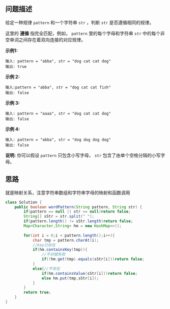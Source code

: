 ## 问题描述

给定一种规律 `pattern` 和一个字符串 `str` ，判断 `str` 是否遵循相同的规律。

这里的 **遵循** 指完全匹配，例如， `pattern` 里的每个字母和字符串 `str` 中的每个非空单词之间存在着双向连接的对应规律。

**示例1:**

```
输入: pattern = "abba", str = "dog cat cat dog"
输出: true
```

**示例 2:**

```
输入:pattern = "abba", str = "dog cat cat fish"
输出: false
```

**示例 3:**

```
输入: pattern = "aaaa", str = "dog cat cat dog"
输出: false
```

**示例 4:**

```
输入: pattern = "abba", str = "dog dog dog dog"
输出: false
```

**说明:**
你可以假设 `pattern` 只包含小写字母， `str` 包含了由单个空格分隔的小写字母。  

## 思路

就是映射关系，注意字符串数组和字符串字母的映射和函数调用

```java
class Solution {
    public boolean wordPattern(String pattern, String str) {
        if(pattern == null || str == null)return false;
        String[] sStr = str.split(" ");
        if(pattern.length() != sStr.length)return false;
        Map<Character,String> hm = new HashMap<>();
        
        for(int i = 0;i < pattern.length();i++){
            char tmp = pattern.charAt(i);
            //key已存在
            if(hm.containsKey(tmp)){
                //不对就失败
                if(!hm.get(tmp).equals(sStr[i]))return false;
            }
            else{//不存在
                if(hm.containsValue(sStr[i]))return false;
                else hm.put(tmp,sStr[i]);
            }
        }    
        return true;
    }
}
```

